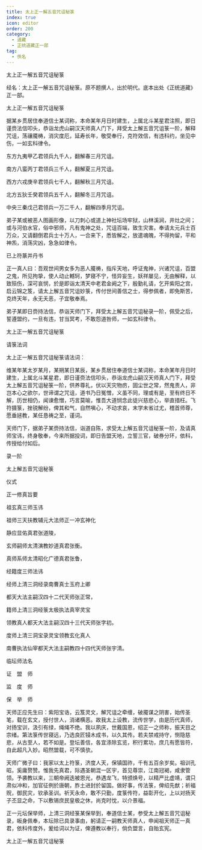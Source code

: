 ```yaml
---
title: 太上正一解五音咒诅秘箓
index: true
icon: editor
order: 200
category:
  - 道藏
  - 正统道藏正一部
tag:
  - 佚名
---
```


太上正一解五音咒诅秘箓  

经名：太上正一解五音咒诅秘箓。原不题撰人，出於明代。底本出处《正统道藏》正一部。  

太上正一解五音咒诅秘箓  

据某乡贯居住奉道信士某词称，本命某年月日时建生，上属北斗某星君注照，即日谨赍法信叩头，恭诣龙虎山嗣汉天师真人门下，拜受太上解五音咒诅箓一阶，解释咒诅，荡禳魇梼，消灾度厄，延寿长年，敬受奉行，克符效信，有违科约，坐见中伤，一如玄科律令。  

东方九夷甲乙君领兵九千人，翻解春三月咒诅。  

南方八蛮丙丁君领兵三千人，翻解夏三月咒诅。  

西方六戎庚辛君领兵七千人，翻解秋三月咒诅。  

北方五狄壬癸君领兵五千人，翻解冬三月咒诅。  

中央三秦戊己君领兵一万二千人，翻解四季月咒诅。  

弟子某或被恶人图画形像，以刀刺心或道上神社坛场牢狱，山林溪涧，井灶之间；或与河伯水官，俗中邪师，凡有鬼神之处，咒诅百端，致生灾害。奉请太元兵士百万众，又请翻倒君兵士十万人，一合来下，悉皆解之，放遣魂魄，不得拘留，平和神炁，消荡灾凶，急急如律令。  

已上符篆并丹书  

正一真人曰：吾观世间男女多为恶人魇祷，指斥天地，呼证鬼神，兴诸咒诅，百盟之鬼，所见拘挚，使人动止轗轲，梦寝不宁，怪异妄生，妖祥屡见，无由解释，以致殒伤，深可哀悯，於是即诣太清天中老君金阙之下，殷勤礼请，乞开紫阳之宫，启云锦之笈，请太上解五音咒诅妙箓，传付世间善信之士，得参佩者，即免斯苦，克终天年，永无夭恶，子宜敬奉焉。  

弟子某即日赍持法信，恭诣天师门下，拜受太上解五音咒诅秘录一阶，佩受之后，誓遵盟约，一旦有违，甘当冥考，不敢怨道咎师，一如玄科律令。  

太上正一解五音咒诅秘箓  

请箓法词  

太上正一解五音咒诅秘箓请法词：  

维某年某太岁某月，某朔某日某辰，某乡贯居住奉道信士某词称，本命某年月日时建生，上属北斗某星君，即日谨赍法信叩头，恭诣龙虎山嗣汉天师真人门下，拜受太上解五音咒诅秘箓一阶，供养尊礼，伏以天灾物疠，固尘世之常，然鬼责人，非岂本心之欲尔，世谛谓之咒诅，道书乃日冤憎，义虽不同，理或有是，至有终日不解，历世相仍，闻谏愈憎，巧言莫喻，惟吾大道悯念此徒兴慈悲心，举直措枉。飞符摄箓，挫锐解纷，俾其和气，自然嗔心，不动求哀，末学未省过尤，稽首师尊，愿垂拯教，某任恳祷之至，谨词。  

天师门下，据弟子某赍持法信，诣道自陈，求受太上解五音咒诅秘箓一阶，及请真师宝讳，终身敬奉，今来所据投词，即日告盟天地，立誓三官，破券分环，依科，传授给付如后。  

录一阶  

太上解五音咒诅秘箓  

仪式  

正一修真旨要  

祖玄真三师玉讳  

祖师三天扶教辅元大法师正一冲玄神化  

静应显佑真君张道陵，  

玄师嗣师太清演教妙道真君张衡。  

真师系师太清昭化广德真君张鲁，  

经籍度三师法讳  

经师上清三洞经录南曹真士玉府上卿  

都天大法主嗣汉四十二代天师张正常，  

籍师上清三洞经箓太极执法真宰灵宝  

领教真人都天大法主嗣汉四十三代天师张字初。  

度师上清三洞宝录灵宝领教玄化真人  

南曹执法仙宰都天大法主嗣教四十四代天师张宇清。  

临坛师法名  

证　盟　师  

监　度　师  

保　举　师  

天师正应先生曰：紫阳宝诰，云笈灵文，解咒诅之牵缠，破魇谋之阴害，始传圣笔，载在玄文，授付世人，消诸横恶。故我太上设教，流传世学，由是历代真师，对扬宝训，汲引有绿，绳绳不绝。我以夙庆，世戴国恩，绍正一之师称，振天目之宗绪。第法箓传世寝远，乃选良匠锓木成书，以久其传。若夫禁戒持守，恻隐慈悲，从古至人，若不如是。登坛善信，各宜涤除玄览，积行累功，庶几有愿皆符，自此超凡入妙。昭然盟载，可不慎欤。  

天师广微子曰：我家以太上符箓，济度人天，保镇国祚，千有五百余岁矣。祖训孔昭，奚庸赘赞。惟我先真君，际遇圣朝混一区宇，首见尊崇，江南冠褐，咸隶管领。予袭教以来，三朝帝阙迭被恩光，恭遇龙飞，特颁焕号，以精严比虚靖，谓只肃似冲和，加官征例於唐朝，胙土进封於留国。做好事，传法箓，俾绍先猷；祈福贶，御民灾，钦承圣训。祈天永命，敢不只勤，度箓传符，益彰开化，上以对扬天子丕显之命，下以敷锡庶民皇极之休，尚克时忱，以介景福。  

正一元坛保举师，上清三洞经箓某保举到，奉道信士某，参受太上解五音咒诅秘录，皈身佩奉，本坛除已具录事由，躬请正一嗣教天师真人，申闻祖天师正一真君，依科传度外，爰给词以为证，俾遵教以奉行，倘负盟言，自贻玄宪。  

太上正一解五音咒诅秘箓  
